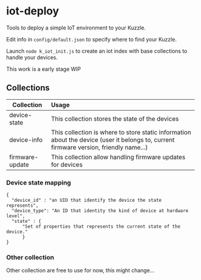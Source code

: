 # iot-deploy

Tools to deploy a simple IoT environment to your Kuzzle.

Edit info in `config/default.json` to specify where to find your Kuzzle.

Launch `node k_iot_init.js` to create an iot index with base collections to handle your devices.

This work is a early stage WIP

## Collections
| Collection | Usage |
|------------|:----------|
| device-state | This collection stores the state of the devices |
| device-info | This collection is where to store static information about the device (user it belongs to, current firmware version, friendly name...) |
| firmware-update | This collection allow handling firmware updates for devices |


### Device state mapping
```
{
  "device_id" : "an UID that identify the device the state represents",
  "device_type": "An ID that identity the kind of device at hardware level",
  "state" : {
      "Set of properties that represents the current state of the device."
      }
}
```
### Other collection

Other collection are free to use for now, this might change...
